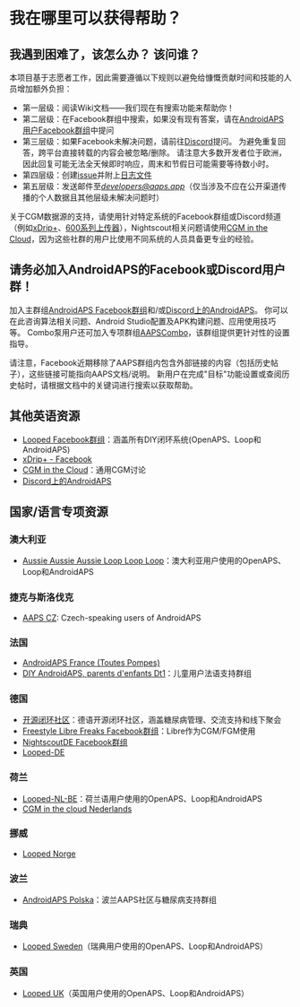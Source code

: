 # 我在哪里可以获得帮助？

## 我遇到困难了，该怎么办？ 该问谁？

本项目基于志愿者工作，因此需要遵循以下规则以避免给慷慨贡献时间和技能的人员增加额外负担：

* 第一层级：阅读Wiki文档——我们现在有搜索功能来帮助你！
* 第二层级：在Facebook群组中搜索，如果没有现有答案，请在[AndroidAPS用户Facebook群组](https://www.facebook.com/groups/1900195340201874/)中提问
* 第三层级：如果Facebook未解决问题，请前往[Discord](https://discord.gg/4fQUWHZ4Mw)提问。 为避免重复回答，跨平台直接转载的内容会被忽略/删除。 请注意大多数开发者位于欧洲，因此回复可能无法全天候即时响应，周末和节假日可能需要等待数小时。
* 第四层级：创建[issue](https://github.com/nightscout/AndroidAPS/issues)并附上[日志文件](../GettingHelp/AccessingLogFiles.md)
* 第五层级：发送邮件至*developers@aaps.app*（仅当涉及不应在公开渠道传播的个人数据且其他层级未解决问题时）

关于CGM数据源的支持，请使用针对特定系统的Facebook群组或Discord频道（例如[xDrip+](https://www.facebook.com/groups/xDripG5/)、[600系列上传器](https://www.facebook.com/groups/NightscoutForMedtronic/)），Nightscout相关问题请使用[CGM in the Cloud](https://www.facebook.com/groups/cgminthecloud/)，因为这些社群的用户比使用不同系统的人员具备更专业的经验。

## 请务必加入AndroidAPS的Facebook或Discord用户群！

加入主群组[AndroidAPS Facebook群组](https://www.facebook.com/groups/1900195340201874/)和/或[Discord上的AndroidAPS](https://discord.gg/4fQUWHZ4Mw)。 你可以在此咨询算法相关问题、Android Studio配置及APK构建问题、应用使用技巧等。 Combo泵用户还可加入专项群组[AAPSCombo](https://www.facebook.com/groups/127507891261169/)，该群组提供更针对性的设置指导。

请注意，Facebook近期移除了AAPS群组内包含外部链接的内容（包括历史帖子），这些链接可能指向AAPS文档/说明。 新用户在完成"目标"功能设置或查阅历史帖时，请根据文档中的关键词进行搜索以获取帮助。

## 其他英语资源

* [Looped Facebook群组](https://www.facebook.com/groups/TheLoopedGroup)：涵盖所有DIY闭环系统(OpenAPS、Loop和AndroidAPS)
* [xDrip+ - Facebook](https://www.facebook.com/groups/xDripG5/)
* [CGM in the Cloud](https://www.facebook.com/groups/cgminthecloud/)：通用CGM讨论
* [Discord上的AndroidAPS](https://discord.gg/4fQUWHZ4Mw)

## 国家/语言专项资源

### 澳大利亚

* [Aussie Aussie Aussie Loop Loop Loop](https://www.facebook.com/groups/AussieLooping/)：澳大利亚用户使用的OpenAPS、Loop和AndroidAPS

### 捷克与斯洛伐克

* [AAPS CZ](https://www.facebook.com/groups/AndroidAPSCZ/): Czech-speaking users of AndroidAPS

### 法国

* [AndroidAPS France (Toutes Pompes)](https://www.facebook.com/groups/268922660715266)
* [DIY AndroidAPS, parents d'enfants Dt1](https://www.facebook.com/groups/262497886779069)：儿童用户法语支持群组

### 德国

* [开源闭环社区](https://de.loopercommunity.org/)：德语开源闭环社区，涵盖糖尿病管理、交流支持和线下聚会
* [Freestyle Libre Freaks Facebook群组](https://www.facebook.com/groups/FreestyleLibreFreaks/)：Libre作为CGM/FGM使用
* [NightscoutDE Facebook群组](https://www.facebook.com/groups/nightscoutDE/)
* [Looped-DE](https://www.facebook.com/groups/loopedDE/)

### 荷兰

* [Looped-NL-BE](https://www.facebook.com/groups/117102135652893)：荷兰语用户使用的OpenAPS、Loop和AndroidAPS
* [CGM in the cloud Nederlands](https://www.facebook.com/groups/1764754560436596)

### 挪威

* [Looped Norge](https://www.facebook.com/groups/loopednorge/)

### 波兰

* [AndroidAPS Polska](https://www.facebook.com/groups/aapspl)：波兰AAPS社区与糖尿病支持群组

### 瑞典

* [Looped Sweden](https://www.facebook.com/groups/661514380864081/)（瑞典用户使用的OpenAPS、Loop和AndroidAPS）

### 英国

* [Looped UK](https://www.facebook.com/groups/LoopedUK/)（英国用户使用的OpenAPS、Loop和AndroidAPS）